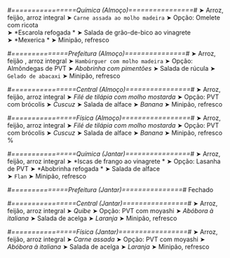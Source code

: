 
*#================Química (Almoço)================#*
➤ Arroz, feijão, arroz integral
➤ `Carne assada ao molho madeira`
➤ Opção: Omelete com ricota   
➤ *Escarola refogada *
➤ Salada de grão-de-bico ao vinagrete    
➤ *Mexerica   *
➤ Minipão, refresco

*#==============Prefeitura (Almoço)===============#*
➤ Arroz, feijão , arroz integral
➤ `Hambúrguer com molho madeira`
➤ Opção: Almôndegas de PVT 
➤ *Abobrinha com pimentões*
➤ Salada de rúcula
➤ `Gelado de abacaxi`
➤ Minipão, refresco

*#================Central (Almoço)================#*
➤ Arroz, feijão, arroz integral
➤ *Filé de tilápia com molho mostarda*
➤ Opção: PVT com brócolis
➤ *Cuscuz*
➤ Salada de alface
➤ *Banana*
➤ Minipão, refresco

*#================Física (Almoço)=================#*
➤ Arroz, feijão, arroz integral
➤ *Filé de tilápia com molho mostarda*
➤ Opção: PVT com brócolis
➤ *Cuscuz*
➤ Salada de alface
➤ *Banana*
➤ Minipão, refresco
%

*#================Química (Jantar)================#*
➤ Arroz, feijão, arroz integral
➤ *Iscas de frango ao vinagrete  *
➤ Opção: Lasanha de PVT 
➤ *Abobrinha refogada *
➤ Salada de alface   
➤ `Flan`
➤ Minipão, refresco

*#==============Prefeitura (Jantar)===============#*
Fechado

*#================Central (Jantar)================#*
➤ Arroz, feijão, arroz integral
➤ *Quibe*
➤ Opção: PVT com moyashi
➤ *Abóbora à italiana*
➤ Salada de acelga
➤ *Laranja*
➤ Minipão, refresco

*#================Física (Jantar)=================#*
➤ Arroz, feijão, arroz integral
➤ *Carne assada*
➤ Opção: PVT com moyashi
➤ *Abóbora à italiana*
➤ Salada de acelga
➤ *Laranja*
➤ Minipão, refresco
